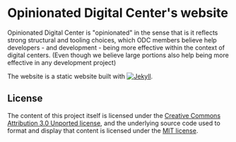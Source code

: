 # Opinionated Digital Center's website

Opinionated Digital Center is "opinionated" in the sense that is it reflects strong structural and tooling choices, which ODC members believe help developers - and development - being more effective within the context of digital centers. (Even though we believe large portions also help being more effective in any development project)

The website is a static website built with [![Jekyll](https://raw.githubusercontent.com/jekyll/jekyll/master/docs/img/logo-rss.png)](https://jekyllrb.com/).

## License

The content of this project itself is licensed under the [Creative Commons Attribution 3.0 Unported license](https://creativecommons.org/licenses/by/3.0/), and the underlying source code used to format and display that content is licensed under the [MIT license](LICENSE.md).
